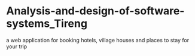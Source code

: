 # Analysis-and-design-of-software-systems_Tireng
a web application for booking hotels, village houses and places to stay for your trip
